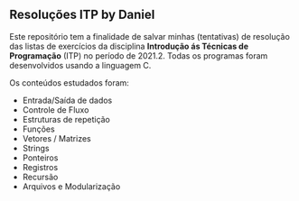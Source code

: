 ## Resoluções ITP by Daniel

Este repositório tem a finalidade de salvar minhas (tentativas) de resolução das listas de exercícios da disciplina **Introdução ás Técnicas de Programação** (ITP) no período de 2021.2. Todas os programas foram desenvolvidos usando a linguagem C.

Os conteúdos estudados foram:

* Entrada/Saída de dados
* Controle de Fluxo
* Estruturas de repetição
* Funções
* Vetores / Matrizes
* Strings
* Ponteiros
* Registros
* Recursão
* Arquivos e Modularização
